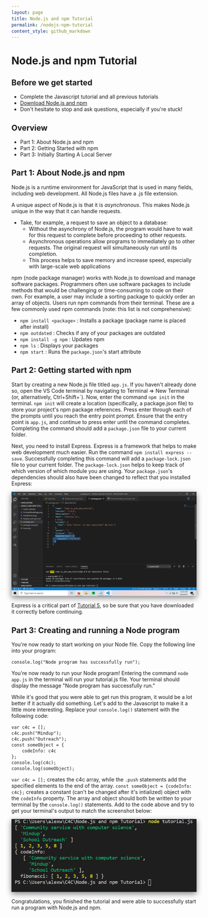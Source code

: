 ```yaml
---
layout: page
title: Node.js and npm Tutorial
permalink: /nodejs-npm-tutorial
content_style: github_markdown
---
```

<style>
    img {
        box-shadow: 0 5px 15px grey;
    }
</style>

# Node.js and npm Tutorial

## Before we get started
- Complete the Javascript tutorial and all previous tutorials
- [Download Node.js and npm](https://nodejs.org/en/download/)
- Don't hesitate to stop and ask questions, especially if you're stuck!

## Overview
- Part 1: About Node.js and npm
- Part 2: Getting Started with npm
- Part 3: Initially Starting A Local Server


## Part 1: About Node.js and npm
Node.js is a runtime environment for JavaScript that is used in many fields, including web development. All Node.js files have a .js file extension.

A unique aspect of Node.js is that it is _asynchronous_. This makes Node.js unique in the way that it can handle requests.
- Take, for example, a request to save an object to a database: 
    - Without the asynchrony of Node.js, the program would have to wait for this request to complete before proceeding to other requests.
    - Asynchronous operations allow programs to immediately go to other requests. The original request will     simultaneously run until its completion.
    - This process helps to save memory and increase speed, especially with large-scale web applications

npm (node package manager) works with Node.js to download and manage software packages. Programmers often use software packages to include methods that would be challenging or time-consuming to code on their own. For example, a user may include a sorting package to quickly order an array of objects. Users run npm commands from their terminal. These are a few commonly used npm commands (note: this list is not comprehensive):
- `npm install <package>` : Installs a package (package name is placed after install)
- `npm outdated` : Checks if any of your packages are outdated
- `npm install -g npm` : Updates npm
- `npm ls` : Displays your packages
- `npm start` : Runs the `package.json`'s start attribute

## Part 2: Getting started with npm
Start by creating a new Node.js file titled `app.js`. If you haven't already done so, open the VS Code terminal by navigating to Terminal => New Terminal (or, alternatively, Ctrl+Shift+\`). Now, enter the command `npm init` in the terminal. `npm init` will create a location (specifically, a package.json file) to store your project's npm package references. Press enter through each of the prompts until you reach the entry point prompt. Ensure that the entry point is `app.js`, and continue to press enter until the command completes. Completing the command should add a `package.json` file to your current folder.

Next, you need to install Express. Express is a framework that helps to make web development much easier. Run the command `npm install express --save`. Successfully completing this command will add a `package-lock.json` file to your current folder. The `package-lock.json` helps to keep track of which version of which module you are using. Your `package.json`'s dependencies should also have been changed to reflect that you installed Express:

![Express in package.json](images/node-npm-tutorial/packageJsonPicture.png)

Express is a critical part of [Tutorial 5](https://code4community.github.io/express-mongodb-tutorial), so be sure that you have downloaded it correctly before continuing.


## Part 3: Creating and running a Node program
You're now ready to start working on your Node file. Copy the following line into your program:

    console.log("Node program has successfully run");


You're now ready to run your Node program! Entering the command `node app.js` in the terminal will run your tutorial.js file. Your terminal should display the message "Node program has successfully run."

While it's good that you were able to get run this program, it would be a lot better if it actually did something. Let's add to the Javascript to make it a little more interesting. Replace your `console.log()` statement with the following code:

    var c4c = [];
    c4c.push("Mindup");
    c4c.push("Outreach");
    const someObject = {
        codeInfo: c4c
    };
    console.log(c4c);
    console.log(someObject);
    
`var c4c = [];` creates the c4c array, while the `.push` statements add the specified elements to the end of the array. `const someObject = {codeInfo: c4c};` creates a constant (can't be changed after it's intialized) object with the `codeInfo` property. The array and object should both be written to your terminal by the `console.log()` statements. Add to the code above and try to get your terminal's output to match the screenshot below:

![Node.js final page screenshot](images/node-npm-tutorial/FinalConsoleOut.png)

Congratulations, you finished the tutorial and were able to successfully start run a program with Node.js and npm.
